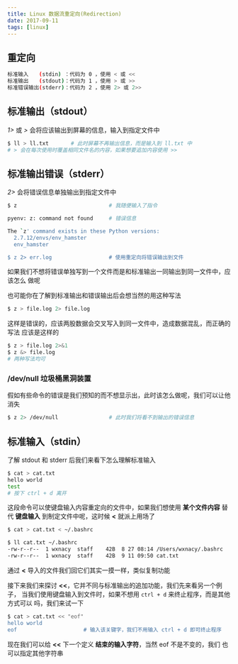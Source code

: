 ```yaml
---
title: Linux 数据流重定向(Redirection)
date: 2017-09-11
tags: [linux]
---
```


<!-- toc -->
<!-- more -->
## 重定向
```bash
标准输入　　(stdin) ：代码为 0 ，使用 < 或 <<
标准输出　　(stdout)：代码为 1 ，使用 > 或 >>
标准错误输出(stderr)：代码为 2 ，使用 2> 或 2>>
```

## 标准输出（stdout）
*1>* 或 *>* 会将应该输出到屏幕的信息，输入到指定文件中
```bash
$ ll > ll.txt       # 此时屏幕不再输出信息，而是输入到 ll.txt 中
# > 会在每次使用时覆盖相同文件名的内容，如果想要追加内容使用 >>
```

## 标准输出错误（stderr）
*2>* 会将错误信息单独输出到指定文件中
```bash
$ z                             # 我随便输入了指令

pyenv: z: command not found     # 错误信息

The `z' command exists in these Python versions:
  2.7.12/envs/env_hamster
  env_hamster

$ z 2> err.log                  # 使用重定向将错误输出到文件
```
如果我们不想将错误单独写到一个文件而是和标准输出一同输出到同一文件中，应该怎么
做呢

也可能你在了解到标准输出和错误输出后会想当然的用这种写法
```bash
$ z > file.log 2> file.log
```
这样是错误的，应该两股数据会交叉写入到同一文件中，造成数据混乱，而正确的写法
应该是这样的
```bash
$ z > file.log 2>&1
$ z &> file.log
# 两种写法均可
```

### /dev/null 垃圾桶黑洞装置
假如有些命令的错误是我们预知的而不想显示出，此时该怎么做呢，我们可以让他消失
```bash
$ z 2> /dev/null                # 此时我们将看不到输出的错误信息
```

## 标准输入（stdin）
了解 stdout 和 stderr 后我们来看下怎么理解标准输入
```bash
$ cat > cat.txt
hello world
test
# 按下 ctrl + d 离开
```
这段命令可以使键盘输入内容重定向的文件中，如果我们想使用 **某个文件内容** 替代
**键盘输入** 到制定文件中呢，这时候 **<** 就派上用场了
```bash
$ cat > cat.txt < ~/.bashrc

$ ll cat.txt ~/.bashrc
-rw-r--r--  1 wxnacy  staff    42B  8 27 08:14 /Users/wxnacy/.bashrc
-rw-r--r--  1 wxnacy  staff    42B  9 11 09:50 cat.txt
```
通过 **<** 导入的文件我们回它们其实一摸一样，类似复制功能

接下来我们来探讨 **<<**，它并不同与标准输出的追加功能，我们先来看另一个例子，
当我们使用键盘输入到文件时，如果不想用 `ctrl + d` 来终止程序，而是其他方式可以
吗，我们来试一下
```bash
$ cat > cat.txt << "eof"
hello world
eof                     # 输入该关键字，我们不用输入 ctrl + d 即可终止程序
```
现在我们可以给 **<<** 下一个定义 **结束的输入字符**，当然 eof 不是不变的，我们
也可以指定其他字符串
